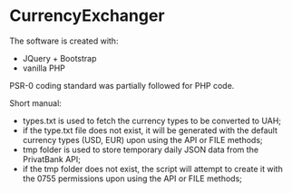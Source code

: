 # CurrencyExchanger
The software is created with:

- JQuery + Bootstrap
- vanilla PHP

PSR-0 coding standard was partially followed for PHP code.

Short manual:
- types.txt is used to fetch the currency types to be converted to UAH;
- if the type.txt file does not exist, it will be generated with the default currency types (USD, EUR)
upon using the API or FILE methods;
- tmp folder is used to store temporary daily JSON data from the PrivatBank API;
- if the tmp folder does not exist, the script will attempt to create it with the 0755 permissions
upon using the API or FILE methods;
